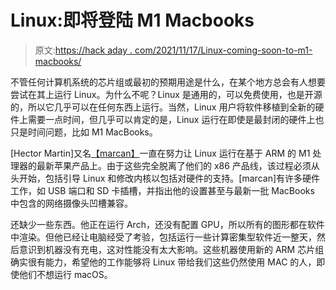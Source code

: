 # Linux:即将登陆 M1 Macbooks

> 原文:[https://hack aday . com/2021/11/17/Linux-coming-soon-to-m1-macbooks/](https://hackaday.com/2021/11/17/linux-coming-soon-to-m1-macbooks/)

不管任何计算机系统的芯片组或最初的预期用途是什么，在某个地方总会有人想要尝试在其上运行 Linux。为什么不呢？Linux 是通用的，可以免费使用，也是开源的，所以它几乎可以在任何东西上运行。当然，Linux 用户将软件移植到全新的硬件上需要一点时间，但几乎可以肯定的是，Linux 运行在即使是最封闭的硬件上也只是时间问题，比如 M1 MacBooks。

[Hector Martin]又名[【marcan】](https://github.com/marcan)一直在努力让 Linux 运行在基于 ARM 的 M1 处理器的最新苹果产品上。由于这些完全脱离了他们的 x86 产品线，该过程必须从头开始，包括引导 Linux 和修改内核以包括对硬件的支持。[marcan]有许多硬件工作，如 USB 端口和 SD 卡插槽，并指出他的设置甚至与最新一批 MacBooks 中包含的网络摄像头凹槽兼容。

还缺少一些东西。他正在运行 Arch，还没有配置 GPU，所以所有的图形都在软件中渲染。但他已经让电脑经受了考验，包括运行一些计算密集型软件近一整天，然后意识到机器没有充电，这对性能没有太大影响。这些机器使用新的 ARM 芯片组确实很有能力，希望他的工作能够将 Linux 带给我们这些仍然使用 MAC 的人，即使他们不想运行 macOS。